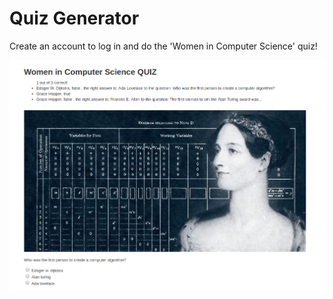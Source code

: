 # Quiz Generator

Create an account to log in and do the 'Women in Computer Science' quiz!

![screenshot](https://github.com/smilingkite/RAILS-quiz-generator/blob/master/screenshot.png)
